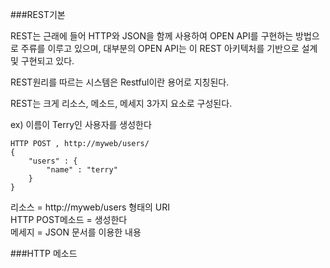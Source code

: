 ###REST기본 

REST는 근래에 들어 HTTP와 JSON을 함께 사용하여 OPEN API를 구현하는 방법으로 주류를 이루고 있으며, 대부분의 OPEN API는 이 REST 아키텍처를 기반으로 설계 및 구현되고 있다. 

REST원리를 따르는 시스템은 Restful이란 용어로 지칭된다.

REST는 크게 리소스, 메소드, 메세지 3가지 요소로 구성된다. <br>

ex) 이름이 Terry인 사용자를 생성한다
```
HTTP POST , http://myweb/users/
{
    "users" : {
        "name" : "terry"
    }
}
```
리소스  = http://myweb/users 형태의 URI <br>
HTTP POST메소드 = 생성한다<br>
메세지 = JSON 문서를 이용한 내용<br>

###HTTP 메소드


